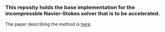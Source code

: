 ### This reposity holds the base implementation for the incompressble Navier-Stokes solver that is to be accelerated. 

The paper describing the method is [here](https://www.overtureframework.org/publications/henshawPetersson2001.pdf).